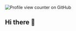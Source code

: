 ![Profile view counter on GitHub](https://komarev.com/ghpvc/?username=jonz-dsgn)

## Hi there 👋

<!--
**jonz-dsgn/jonz-dsgn** is a ✨ _special_ ✨ repository because its `README.md` (this file) appears on your GitHub profile.

Here are some ideas to get you started:

*- 🔭 I’m currently working on ...
*- 🌱 I’m currently learning Javascript, React, MERN etc.
*- 👯 I’m looking to collaborate on ...
*- 🤔 I’m looking for help with ...
*- 💬 Ask me about ...
*- 📫 How to reach me: @mail
*- 😄 Pronouns: ...
*- ⚡ Fun fact: ...
-->
